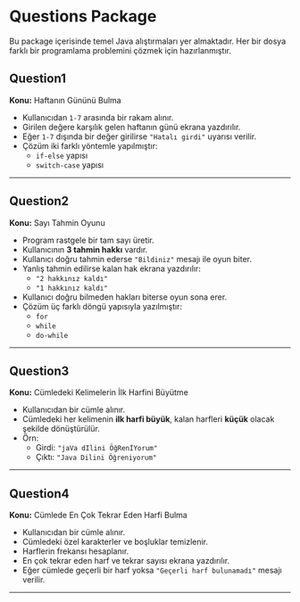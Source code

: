 # Questions Package

Bu package içerisinde temel Java alıştırmaları yer almaktadır. Her bir dosya farklı bir programlama problemini çözmek için hazırlanmıştır.

## Question1
**Konu:** Haftanın Gününü Bulma
- Kullanıcıdan `1-7` arasında bir rakam alınır.
- Girilen değere karşılık gelen haftanın günü ekrana yazdırılır.
- Eğer `1-7` dışında bir değer girilirse `"Hatalı girdi"` uyarısı verilir.
- Çözüm iki farklı yöntemle yapılmıştır:
    - `if-else` yapısı
    - `switch-case` yapısı

---

##  Question2
**Konu:** Sayı Tahmin Oyunu
- Program rastgele bir tam sayı üretir.
- Kullanıcının **3 tahmin hakkı** vardır.
- Kullanıcı doğru tahmin ederse `"Bildiniz"` mesajı ile oyun biter.
- Yanlış tahmin edilirse kalan hak ekrana yazdırılır:
    - `"2 hakkınız kaldı"`
    - `"1 hakkınız kaldı"`
- Kullanıcı doğru bilmeden hakları biterse oyun sona erer.
- Çözüm üç farklı döngü yapısıyla yazılmıştır:
    - `for`
    - `while`
    - `do-while`

---

## Question3
**Konu:** Cümledeki Kelimelerin İlk Harfini Büyütme
- Kullanıcıdan bir cümle alınır.
- Cümledeki her kelimenin **ilk harfi büyük**, kalan harfleri **küçük** olacak şekilde dönüştürülür.
- Örn:
    - Girdi: `"jaVa dIlini ÖğRenİYorum"`
    - Çıktı: `"Java Dilini Öğreniyorum"`

---

##  Question4
**Konu:** Cümlede En Çok Tekrar Eden Harfi Bulma
- Kullanıcıdan bir cümle alınır.
- Cümledeki özel karakterler ve boşluklar temizlenir.
- Harflerin frekansı hesaplanır.
- En çok tekrar eden harf ve tekrar sayısı ekrana yazdırılır.
- Eğer cümlede geçerli bir harf yoksa `"Geçerli harf bulunamadı"` mesajı verilir.

---
